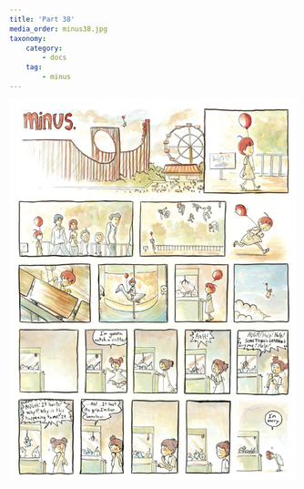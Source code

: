 ```yaml
---
title: 'Part 38'
media_order: minus38.jpg
taxonomy:
    category:
        - docs
    tag:
        - minus
---
```


![](minus38.jpg)